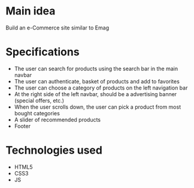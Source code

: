 # Main idea

Build an e-Commerce site similar to Emag

# Specifications

- The user can search for products using the search bar in the main navbar
- The user can authenticate, basket of products and add to favorites
- The user can choose a category of products on the left navigation bar
- At the right side of the left navbar, should be a advertising banner (special offers, etc.)
- When the user scrolls down, the user can pick a product from most bought categories
- A slider of recommended products
- Footer

# Technologies used

- HTML5
- CSS3
- JS
